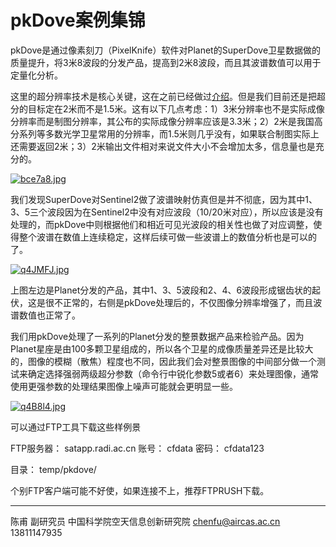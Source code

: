 # pkDove案例集锦

pkDove是通过像素刻刀（PixelKnife）软件对Planet的SuperDove卫星数据做的质量提升，将3米8波段的分发产品，提高到2米8波段，而且其波谱数值可以用于定量化分析。

这里的超分辨率技术是核心关键，这在之前已经做过[介绍](discuss_superdove_x2.html)。但是我们目前还是把超分的目标定在2米而不是1.5米。这有以下几点考虑：1）3米分辨率也不是实际成像分辨率而是制图分辨率，其公布的实际成像分辨率应该是3.3米；2）2米是我国高分系列等多数光学卫星常用的分辨率，而1.5米则几乎没有，如果联合制图实际上还需要返回2米；3）2米输出文件相对来说文件大小不会增加太多，信息量也是充分的。

[![bce7a8.jpg](https://s1.ax1x.com/2022/03/08/bce7a8.jpg)](https://imgtu.com/i/bce7a8)

我们发现SuperDove对Sentinel2做了波谱映射仿真但是并不彻底，因为其中1、3、5三个波段因为在Sentinel2中没有对应波段（10/20米对应），所以应该是没有处理的，而pkDove中则根据他们和相近可见光波段的相关性也做了对应调整，使得整个波谱在数值上连续稳定，这样后续可做一些波谱上的数值分析也是可以的了。

[![q4JMFJ.jpg](https://s1.ax1x.com/2022/04/01/q4JMFJ.jpg)](https://imgtu.com/i/q4JMFJ)

上图左边是Planet分发的产品，其中1、3、5波段和2、4、6波段形成锯齿状的起伏，这是很不正常的，右侧是pkDove处理后的，不仅图像分辨率增强了，而且波谱数值也正常了。



我们用pkDove处理了一系列的Planet分发的整景数据产品来检验产品。因为Planet星座是由100多颗卫星组成的，所以各个卫星的成像质量差异还是比较大的，图像的模糊（散焦）程度也不同，因此我们会对整景图像的中间部分做一个测试来确定选择强弱两级超分参数（命令行中锐化参数5或者6）来处理图像，通常使用更强参数的处理结果图像上噪声可能就会更明显一些。



[![q4B8l4.jpg](https://s1.ax1x.com/2022/04/01/q4B8l4.jpg)](https://imgtu.com/i/q4B8l4)



可以通过FTP工具下载这些样例景

FTP服务器：  satapp.radi.ac.cn
账号：  cfdata
密码：  cfdata123

目录：  temp/pkdove/

个别FTP客户端可能不好使，如果连接不上，推荐FTPRUSH下载。



---



陈甫 副研究员
中国科学院空天信息创新研究院
chenfu@aircas.ac.cn
13811147935